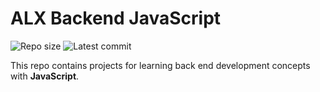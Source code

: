 # ALX Backend JavaScript

![Repo size](https://img.shields.io/github/repo-size/OFFICIAL-DRFRE/alx-backend-javascript)
![Latest commit](https://img.shields.io/github/last-commit/OFFICIAL-DRFRE/alx-backend-javascript/main?style=round-square)

This repo contains projects for learning back end development concepts with __JavaScript__.
